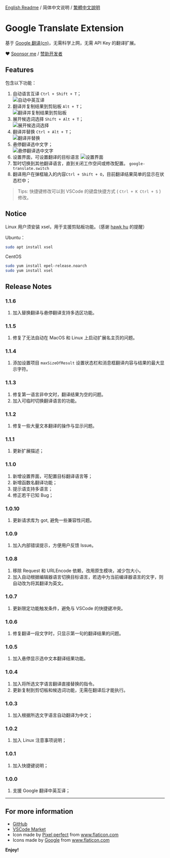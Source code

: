 [English Readme](README.md) / 简体中文说明 / [繁體中文說明](README.zh-tw.md)

# Google Translate Extension

基于 [Google 翻译(cn)](https://translate.google.cn)，无需科学上网，无需 API Key 的翻译扩展。

❤ [Sponsor me](https://www.paypal.me/imlinhanchao) / [赞助开发者](http://sponsor.hancel.org/)

## Features

包含以下功能：

1. 自动语言互译 `Ctrl + Shift + T`；  
   ![自动中英互译](./asserts/translates.gif)
2. 翻译并复制结果到剪贴板 `Alt + T`；  
   ![翻译并复制结果到剪贴板](./asserts/clipboard.gif)
3. 展开候选词选择 `Shift + Alt + T`；  
   ![展开候选词选择](./asserts/candidate.gif)   
4. 翻译并替换 `Ctrl + Alt + T`；  
   ![翻译并替换](./asserts/replace.gif)
5. 悬停翻译选中文字；  
   ![悬停翻译选中文字](./asserts/hover.gif)
6. 设置界面，可设置翻译的目标语言
   ![设置界面](./asserts/setting.jpg)
7. 暂时切换到其他翻译语言，直到关闭工作空间或修改配置。 `google-translate.switch`
8. 翻译用户在弹框输入的内容`Ctrl + Shift + O`，目前翻译结果简单的显示在状态栏中；
   
> Tips: 快捷键修改可以到 VSCode 的键盘快捷方式 ( `Ctrl + K Ctrl + S` ) 修改。

## Notice

Linux 用户须安装 xsel，用于支援剪贴板功能。（感谢 [hawk hu](https://github.com/hawkhu) 的提醒）

Ubuntu：
```bash
sudo apt install xsel
```

CentOS
```bash
sudo yum install epel-release.noarch
sudo yum install xsel
```

## Release Notes

### 1.1.6
1. 加入替换翻译与悬停翻译支持多选区功能。

### 1.1.5
1. 修复了无法自动在 MacOS 和 Linux 上启动扩展名主页的问题。

### 1.1.4
1. 添加设置项目 `maxSizeOfResult` 设置状态栏和消息框翻译内容与结果的最大显示字符。

### 1.1.3
1. 修复第一语言非中文时，翻译结果为空的问题。
2. 加入可临时切换翻译语言的功能。

### 1.1.2
1. 修复一些大量文本翻译的操作与显示问题。

### 1.1.1
1. 更新扩展描述；

### 1.1.0
1. 新增设置界面，可配置目标翻译语言等；
2. 新增函数名翻译功能；
3. 提示语支持多语言；
4. 修正若干已知 Bug；

### 1.0.10
1. 更新请求库为 got, 避免一些兼容性问题。

### 1.0.9
1. 加入内部错误提示，方便用户反馈 Issue。

### 1.0.8
1. 移除 Request 和 URLEncode 依赖，改用原生模块，减少包大小。
2. 加入自动根据编辑器语言切换目标语言，若选中为当前编译器语言的文字，则自动改为将其翻译为英文。

### 1.0.7
1. 更新限定功能触发条件，避免与 VSCode 的快捷键冲突。

### 1.0.6
1. 修复翻译一段文字时，只显示第一句的翻译结果的问题。

### 1.0.5
1. 加入悬停显示选中文本翻译结果功能。

### 1.0.4
1. 加入将所选文字语言翻译直接替换的指令。
2. 更新复制到剪切板和候选词功能，无需在翻译后才能执行。

### 1.0.3
1. 加入根据所选文字语言自动翻译为中文；
  
### 1.0.2
1. 加入 Linux 注意事项说明；
   
### 1.0.1
1. 加入快捷键说明；

### 1.0.0
1. 支援 Google 翻译中英互译；

---

## For more information

* [GitHub](https://github.com/imlinhanchao/vsc-google-translate)
* [VSCode Market](https://marketplace.visualstudio.com/items?itemName=hancel.google-translate)
* Icon made by [Pixel perfect](https://www.flaticon.com/authors/pixel-perfect) from www.flaticon.com 
* Icons made by <a href="https://www.flaticon.com/authors/google" title="Google">Google</a> from <a href="https://www.flaticon.com/" title="Flaticon"> www.flaticon.com</a>

**Enjoy!**
